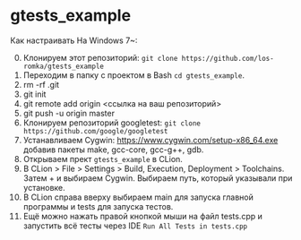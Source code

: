 # gtests_example

Как настраивать На Windows 7~:

0. Клонируем этот репозиторий: `git clone https://github.com/los-romka/gtests_example`
1. Переходим в папку с проектом в Bash `cd gtests_example`.
2. rm -rf .git
3. git init
4. git remote add origin <ссылка на ваш репозиторий>
5. git push -u origin master
6. Клонируем репозиторий googletest: `git clone https://github.com/google/googletest`
7. Устанавливаем Cygwin: https://www.cygwin.com/setup-x86_64.exe добавив пакеты make, gcc-core, gcc-g++, gdb.
8. Открываем прект `gtests_example` в CLion.
9. В CLion > File > Settings > Build, Execution, Deployment > Toolchains. Затем + и выбираем Cygwin. Выбираем путь, который указывали при установке.
10. В CLion справа вверху выбираем main для запуска главной программы и tests для запуска тестов.
11. Ещё можно нажать правой кнопкой мыши на файл tests.cpp и запустить всё тесты через IDE `Run All Tests in tests.cpp`
